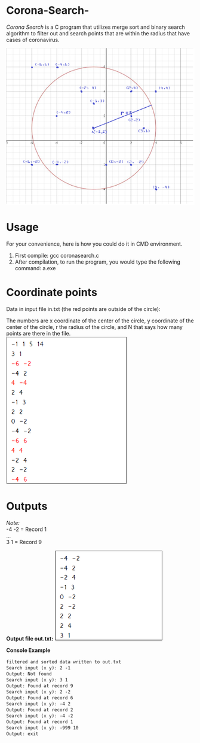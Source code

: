 # Corona-Search-
*Corona Search* is a C program that utilizes merge sort and binary search algorithm to filter out and search points that are within the radius that have cases of coronavirus.  
  
![](coronasearch.png)

# Usage
For your convenience, here is how you could do it in CMD environment.

1. First compile: gcc coronasearch.c
2. After compilation, to run the program, you would type the following command: a.exe

# Coordinate points 
Data in input file in.txt (the red points are outside of the circle):  
  
The numbers are x coordinate of the center of the circle, y coordinate of the center of the circle, r the radius of the circle, and N that says how many points are there in the file.  
![](input.png)

# Outputs
*Note:*    
-4 -2 = Record 1  
...  
3 1 = Record 9  

**Output file out.txt:**
![](output.png)

**Console Example**
~~~
filtered and sorted data written to out.txt
Search input (x y): 2 -1
Output: Not found
Search input (x y): 3 1
Output: Found at record 9
Search input (x y): 2 -2
Output: Found at record 6
Search input (x y): -4 2
Output: Found at record 2
Search input (x y): -4 -2
Output: Found at record 1
Search input (x y): -999 10
Output: exit
~~~
